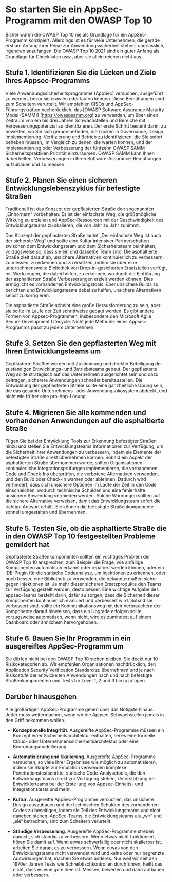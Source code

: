 # So starten Sie ein AppSec-Programm mit den OWASP Top 10

Bisher waren die OWASP Top 10 nie als Grundlage für ein AppSec-Programm konzipiert. Allerdings ist es für viele Unternehmen, die gerade erst am Anfang ihrer Reise zur Anwendungssicherheit stehen, unerlässlich, irgendwo anzufangen.
Die OWASP Top 10 2021 sind ein guter Anfang als Grundlage für Checklisten usw., aber sie allein reichen nicht aus.

## Stufe 1. Identifizieren Sie die Lücken und Ziele Ihres Appsec-Programms

Viele Anwendungssicherheitsprogramme (AppSec) versuchen, ausgeführt zu werden, bevor sie crawlen oder laufen können. Diese Bemühungen sind zum Scheitern verurteilt. Wir empfehlen CISOs und AppSec-Führungskräften nachdrücklich, das [OWASP Software Assurance Maturity Model (SAMM)] (https://owaspsamm.org) zu verwenden, um über einen Zeitraum von ein bis drei Jahren Schwachstellen und Bereiche mit Verbesserungspotenzial zu identifizieren. Der erste Schritt besteht darin, zu bewerten, wo Sie sich gerade befinden, die Lücken in Governance, Design, Implementierung, Verifizierung und Betrieb zu identifizieren, die Sie sofort beheben müssen, im Vergleich zu denen, die warten können, und der Implementierung oder Verbesserung der fünfzehn OWASP SAMM-Sicherheitspraktiken Priorität einzuräumen. OWASP SAMM kann Ihnen dabei helfen, Verbesserungen in Ihren Software-Assurance-Bemühungen aufzubauen und zu messen.

## Stufe 2. Planen Sie einen sicheren Entwicklungslebenszyklus für befestigte Straßen

Traditionell ist das Konzept der gepflasterten Straße den sogenannten „Einhörnern“ vorbehalten. Es ist der einfachste Weg, die größtmögliche Wirkung zu erzielen und AppSec-Ressourcen mit der Geschwindigkeit des Entwicklungsteams zu skalieren, die von Jahr zu Jahr zunimmt.

Das Konzept der gepflasterten Straße lautet „Der einfachste Weg ist auch der sicherste Weg“ und sollte eine Kultur intensiver Partnerschaften zwischen dem Entwicklungsteam und dem Sicherheitsteam beinhalten, vorzugsweise so, dass sie ein und dasselbe Team sind. Die asphaltierte Straße zielt darauf ab, unsichere Alternativen kontinuierlich zu verbessern, zu messen, zu erkennen und zu ersetzen, indem sie über eine unternehmensweite Bibliothek von Drop-in-gesicherten Ersatzteilen verfügt, mit Werkzeugen, die dabei helfen, zu erkennen, wo durch die Einführung der asphaltierten Straße Verbesserungen erzielt werden können. Dies ermöglicht es vorhandenen Entwicklungstools, über unsichere Builds zu berichten und Entwicklungsteams dabei zu helfen, unsichere Alternativen selbst zu korrigieren.

Die asphaltierte Straße scheint eine große Herausforderung zu sein, aber sie sollte im Laufe der Zeit schrittweise gebaut werden. Es gibt andere Formen von Appsec-Programmen, insbesondere den Microsoft Agile Secure Development Lifecycle. Nicht jede Methodik eines Appsec-Programms passt zu jedem Unternehmen.

## Stufe 3. Setzen Sie den gepflasterten Weg mit Ihren Entwicklungsteams um

Gepflasterte Straßen werden mit Zustimmung und direkter Beteiligung der zuständigen Entwicklungs- und Betriebsteams gebaut. Der gepflasterte Weg sollte strategisch auf das Unternehmen ausgerichtet sein und dazu beitragen, sicherere Anwendungen schneller bereitzustellen. Die Entwicklung der gepflasterten Straße sollte eine ganzheitliche Übung sein, die das gesamte Unternehmens- oder Anwendungsökosystem abdeckt, und nicht wie früher eine pro-App-Lösung.

## Stufe 4. Migrieren Sie alle kommenden und vorhandenen Anwendungen auf die asphaltierte Straße

Fügen Sie bei der Entwicklung Tools zur Erkennung befestigter Straßen hinzu und stellen Sie Entwicklungsteams Informationen zur Verfügung, um die Sicherheit ihrer Anwendungen zu verbessern, indem sie Elemente der befestigten Straße direkt übernehmen können. Sobald ein Aspekt der asphaltierten Straße übernommen wurde, sollten Organisationen kontinuierliche Integrationsprüfungen implementieren, die vorhandenen Code und Check-Ins überprüfen, die verbotene Alternativen verwenden, und den Build oder Check-In warnen oder ablehnen. Dadurch wird verhindert, dass sich unsichere Optionen im Laufe der Zeit in den Code einschleichen, wodurch technische Schulden und eine fehlerhafte unsichere Anwendung vermieden werden. Solche Warnungen sollten auf die sichere Alternative verweisen, damit das Entwicklungsteam sofort die richtige Antwort erhält. Sie können die befestigte Straßenkomponente schnell umgestalten und übernehmen.

## Stufe 5. Testen Sie, ob die asphaltierte Straße die in den OWASP Top 10 festgestellten Probleme gemildert hat

Gepflasterte Straßenkomponenten sollten ein wichtiges Problem der OWASP Top 10 ansprechen, zum Beispiel die Frage, wie anfällige Komponenten automatisch erkannt oder repariert werden können, oder ein IDE-Plugin für die statische Codeanalyse, um Injektionen zu erkennen, oder noch besser, eine Bibliothek zu verwenden, die bekanntermaßen sicher gegen Injektionen ist. Je mehr dieser sicheren Ersatzprodukte den Teams zur Verfügung gestellt werden, desto besser. Eine wichtige Aufgabe des appsec-Teams besteht darin, dafür zu sorgen, dass die Sicherheit dieser Komponenten kontinuierlich evaluiert und verbessert wird. Sobald sie verbessert sind, sollte ein Kommunikationsweg mit den Verbrauchern der Komponente darauf hinweisen, dass ein Upgrade erfolgen sollte, vorzugsweise automatisch, wenn nicht, wird es zumindest auf einem Dashboard oder ähnlichem hervorgehoben.

## Stufe 6. Bauen Sie Ihr Programm in ein ausgereiftes AppSec-Programm um

Sie dürfen nicht bei den OWASP Top 10 stehen bleiben. Sie deckt nur 10 Risikokategorien ab. Wir empfehlen Organisationen nachdrücklich, den Application Security Verification Standard zu übernehmen und je nach Risikostufe der entwickelten Anwendungen nach und nach befestigte Straßenkomponenten und Tests für Level 1, 2 und 3 hinzuzufügen.

## Darüber hinausgehen

Alle großartigen AppSec-Programme gehen über das Nötigste hinaus. Jeder muss weitermachen, wenn wir die Appsec-Schwachstellen jemals in den Griff bekommen wollen.

- **Konzeptionelle Integrität**. Ausgereifte AppSec-Programme müssen ein Konzept einer Sicherheitsarchitektur enthalten, sei es eine formelle Cloud- oder Unternehmenssicherheitsarchitektur oder eine Bedrohungsmodellierung

- **Automatisierung und Skalierung**. Ausgereifte AppSec-Programme versuchen, so viele ihrer Ergebnisse wie möglich zu automatisieren, indem sie Skripte zur Emulation verwenden
komplexe Penetrationstestschritte, statische Code-Analysetools, die den Entwicklungsteams direkt zur Verfügung stehen, Unterstützung der Entwicklerteams bei der Erstellung von Appsec-Einheits- und Integrationstests und mehr.

- **Kultur**. Ausgereifte AppSec-Programme versuchen, das unsichere Design auszubauen und die technischen Schulden des vorhandenen Codes zu beseitigen, indem sie Teil des Entwicklungsteams und nicht daneben stehen. AppSec-Teams, die Entwicklungsteams als „wir“ und „sie“ betrachten, sind zum Scheitern verurteilt.

-   **Ständige Verbesserung**. Ausgereifte AppSec-Programme streben danach, sich ständig zu verbessern. Wenn etwas nicht funktioniert, hören Sie damit auf. Wenn etwas schwerfällig oder nicht skalierbar ist, arbeiten Sie daran, es zu verbessern. Wenn etwas von den Entwicklungsteams nicht verwendet wird und keine oder nur begrenzte Auswirkungen hat, machen Sie etwas anderes. Nur weil wir seit den 1970er Jahren Tests wie Schreibtischkontrollen durchführen, heißt das nicht, dass es eine gute Idee ist. Messen, bewerten und dann aufbauen oder verbessern.
